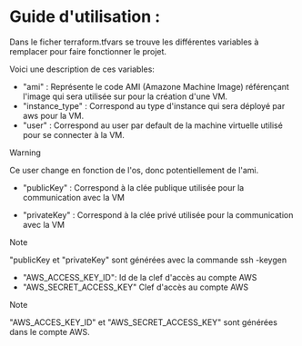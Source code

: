 # Guide d'utilisation : 

Dans le ficher terraform.tfvars se trouve les différentes variables à remplacer pour faire fonctionner le projet. 

Voici une description de ces variables:

- "ami" : Représente le code AMI (Amazone Machine Image) référençant l'image qui sera utilisée sur pour la création d'une VM.
- "instance_type" : Correspond au type d'instance qui sera déployé par aws pour la VM. 
- "user" : Correspond au user par default de la machine virtuelle utilisé pour se connecter à la VM.
>[!WARNING]
> Ce user change en fonction de l'os, donc potentiellement de l'ami.

- "publicKey" : Correspond à la clée publique utilisée pour la communication avec la VM

- "privateKey" : Correspond à la clée privé utilisée pour la communication avec la VM 

>[!NOTE]
> "publicKey et "privateKey" sont générées avec la commande ssh -keygen

- "AWS_ACCESS_KEY_ID": Id de la clef d'accès au compte AWS
- "AWS_SECRET_ACCESS_KEY" Clef d'accès au compte AWS
>[!NOTE]
> "AWS_ACCES_KEY_ID" et "AWS_SECRET_ACCESS_KEY" sont générées dans le compte AWS.
